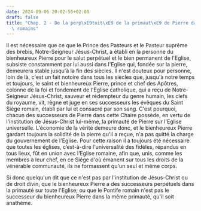 ```yaml
---
date: 2024-09-06 20:02:55+02:00
draft: false
title: "Chap. 2 - De la perp\xE9tuit\xE9 de la primaut\xE9 de Pierre dans les Pontifes\
  \ romains"
---
```





Il est nécessaire que ce que le Prince des Pasteurs et le Pasteur suprême des brebis, Notre-Seigneur Jésus-Christ, a établi en la personne du bienheureux Pierre pour le salut perpétuel et le bien permanent de l'Eglise, subsiste constamment par lui aussi dans l'Eglise qui, fondée sur la pierre, demeurera stable jusqu'à la fin des siècles. Il n'est douteux pour personne, loin de là, c'est un fait notoire dans tous les siècles que, jusqu'à notre temps et toujours, le saint et bienheureùx Pierre, prince et chef des Apôtres, colonne de la foi et fondement de l'Eglise catholique, qui a reçu de Notre-Seigneur Jésus-Christ, sauveur et rédempteur du genre humain, les clefs du royaume, vit, règne et juge en ses successeurs les évêques du Saint Siége romain, établi par lui et consacré par son sang. C'est pourquoi, chacun des successeurs de Pierre dans cette Chaire possède, en vertu de l'institution de Jésus-Christ lui-même, la primauté de Pierre sur l'Eglise universelle. L'économie de la vérité demeure donc, et le bienheureux Pierre gardant toujours la solidité de la pierre qu'il a reçue, n'a pas quitté la charge du gouvernement de l'Eglise. Pour cette raison il a toujours été nécessaire que toutes les églises, c‘est-à-dire l'universalité des fidèles, répandus en tous lieux, fût en union avec l‘Eglise romaine, afin que, unis, comme les membres à leur chef, en ce Siége d'où émanent sur tous les droits de la vénérable communauté, ils ne formassent qu'un seul et même corps.

Si donc quelqu'un dit que ce n'est pas par l'institution de Jésus-Christ ou de droit divin, que le bienheureux Pierre a des successeurs perpétuels dans la primauté sur toute l'Eglise; ou que le Pontife romain n'est pas le successeur du bienheureux Pierre dans la même primauté, qu'il soit anathème.


